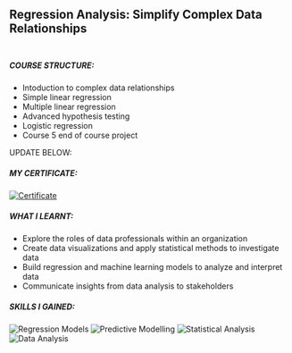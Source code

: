 ## Regression Analysis: Simplify Complex Data Relationships  <br><br/>

##### COURSE STRUCTURE: 

- Intoduction to complex data relationships
- Simple linear regression
- Multiple linear regression
- Advanced hypothesis testing
- Logistic regression
- Course 5 end of course project


UPDATE BELOW:
##### MY CERTIFICATE:

[![Certificate](https://img.shields.io/badge/-Certificate-1ca0f1?style=plastic&labelColor=1ca0f1&logo=Coursera&logoColor=white&link=https://coursera.org/share/42f72effbdb37f920b76d4685432caa6)](https://coursera.org/share/42f72effbdb37f920b76d4685432caa6)

##### WHAT I LEARNT:

- Explore the roles of data professionals within an organization 
- Create data visualizations and apply statistical methods to investigate data
- Build regression and machine learning models to analyze and interpret data
- Communicate insights from data analysis to stakeholders

##### SKILLS I GAINED: 

![Regression Models](https://img.shields.io/badge/code-Regression_models-1ca0f?style=plastic&labelColor=1ca0f1&logoColor=white) 
![Predictive Modelling](https://img.shields.io/badge/stats-Predictive_Modelling-1ca0f?style=plastic&labelColor=1ca0f1&logoColor=white) 
![Statistical Analysis](https://img.shields.io/badge/stats-Statistical_Analysis-1ca0f?style=plastic&labelColor=1ca0f1&logoColor=white) 
![Data Analysis](https://img.shields.io/badge/stats-Data_Analysis-1ca0f?style=plastic&labelColor=1ca0f1&logoColor=white) 
